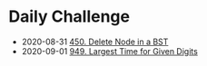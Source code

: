 # Daily Challenge

- 2020-08-31 [450. Delete Node in a BST](problem/450.md)
- 2020-09-01 [949. Largest Time for Given Digits](problem/949.md)



